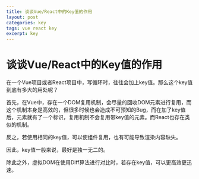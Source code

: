 ```yaml
---
title: 谈谈Vue/React中的Key值的作用
layout: post
categories: key
tags: vue react key
excerpt: key
---
```


# 谈谈Vue/React中的Key值的作用

在一个Vue项目或者React项目中，写循环时，往往会加上key值。那么这个key值到底有多大的用处呢？



首先，在Vue中，存在一个DOM复用机制，会尽量的回收DOM元素进行复用，而这个机制本身是高效的，但很多时候也会造成不可预知的Bug，而在加了key值后，元素就有了一个标识，复用机制不会复用带key值的元素。而React也存在类似的机制。



反之，若使用相同的key值，可以使组件复用，也有可能导致渲染内容缺失。



因此，key值一般来说，最好是独一无二的。



除此之外，虚拟DOM在使用Diff算法进行对比时，若存在key值，可以更高效更迅速。